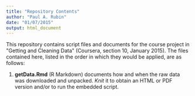 ```yaml
---
title: "Repository Contents"
author: "Paul A. Rubin"
date: "01/07/2015"
output: html_document
---
```


This repository contains script files and documents for the course project in "Getting and Cleaning Data" (Coursera, section 10, January 2015). The files contained here, listed in the order in which they would be applied, are as follows:

1. **getData.Rmd** (R Markdown) documents how and when the raw data was downloaded and unpacked. *Knit* it to obtain an HTML or PDF version and/or to run the embedded script.
